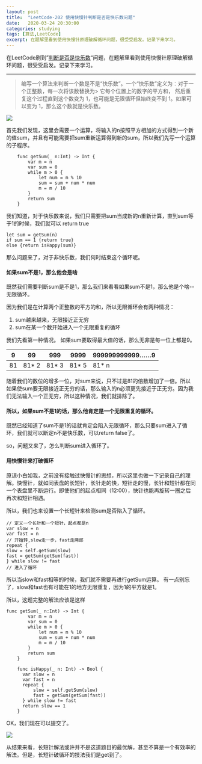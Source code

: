 ```yaml
---
layout: post
title:  "LeetCode-202 使用快慢针判断是否是快乐数问题"
date:   2020-03-24 20:30:00
categories: studying
tags: [算法,LeetCode]
excerpt: 在题解里看到使用快慢针原理破解循环问题，很受受启发。记录下来学习。
---
```


在LeetCode刷到”[判断是否是快乐数](https://leetcode-cn.com/problems/happy-number)“问题，在题解里看到使用快慢针原理破解循环问题，很受受启发。记录下来学习。

-------

> 编写一个算法来判断一个数是不是“快乐数”。一个“快乐数”定义为：对于一个正整数，每一次将该数替换为> 它每个位置上的数字的平方和，
然后重复这个过程直到这个数变为 1，也可能是无限循环但始终变不到 1。如果可以变为 1，那么这个数就是快乐数。

![](https://tva1.sinaimg.cn/large/007S8ZIlly1gdy97c4lhkj30ho07xjrk.jpg)


首先我们发现，这里会需要一个运算，将输入的n按照平方相加的方式得到一个新的值sum，并且有可能需要把sum重新运算得到新的sum，所以我们先写一个运算的子程序。

```
    func getSum(_ n:Int) -> Int {
        var m = n
        var sum = 0
        while m > 0 {
            let num = m % 10
            sum = sum + num * num
            m = m / 10
        }
        return sum
    }    
```


我们知道，对于快乐数来说，我们只需要把sum当成新的n重新计算，直到sum等于1的时候，我们就可以 return true

```
let sum = getSum(n)
if sum == 1 {return true} 
else {return isHappy(sum)}
```
那么问题来了，对于非快乐数，我们何时结束这个循环呢。

#### 如果sum不是1，那么他会是啥

既然我们需要判断sum是不是1，那么我们来看看如果sum不是1，那么他是个啥--无限循环。

因为我们是在计算两个正整数的平方的和，所以无限循环会有两种情况：
1. sum越来越来，无限接近正无穷
2. sum在某一个数开始进入一个无限重复的循环

我们先看第一种情况。
如果sum要取得最大值的话，那么无非是每一位上都是9。


| 9 | 99 | 999 | 9999 | 999999999999……9 |
| --- | --- | --- | --- | --- |
| 81  | 81* 2 |  81* 3  | 81* 5 | 81* n |

随着我们的数位的增多一位，对sum来说，只不过是81的倍数增加了一倍。所以如果使sum要无限接近正无穷的话，那么输入的n必须更先接近于正无穷。因为我们无法输入一个正无穷，所以这种情况，我们就排除了。

#### 所以，如果sum不是1的话，那么他肯定是一个无限重复的循环。

既然已经知道了sum不是1的话就肯定会陷入无限循环，那么只要sum进入了循环，我们就可以断定n不是快乐数，可以return false了。

so，问题又来了，怎么判断sum进入循环了。

#### 用快慢针来打破循环

原谅小白如我，之前没有接触过快慢针的思想，所以这里也做一下记录自己的理解。快慢针，就如同表盘的长短针，长针走的快，短针走的慢，长针和短针都在同一个表盘里不断运行。即使他们的起点相同（12:00），快针也能再旋转一圈之后再次和短针相遇。

所以，我们也来设置一个长短针来检测sum是否陷入了循环。

```
// 定义一个长针和一个短针，起点都是n
var slow = n
var fast = n
// 开始转,slow走一步，fast走两部
repeat {
slow = self.getSum(slow)
fast = getSum(getSum(fast))
} while slow != fast
// 进入了循环
```
所以当slow和fast相等的时候，我们就不需要再进行getSum运算。
有一点别忘了，slow和fast也有可能在1的地方无限重复，因为1的平方就是1。

所以，这题完整的解法应该是这样

```   
func getSum(_ n:Int) -> Int {
        var m = n
        var sum = 0
        while m > 0 {
            let num = m % 10
            sum = sum + num * num
            m = m / 10
        }
        return sum
    }
    
    func isHappy(_ n: Int) -> Bool {
      var slow = n
      var fast = n
      repeat {
          slow = self.getSum(slow)
          fast = getSum(getSum(fast))
      } while slow != fast
      return slow == 1
    }
```

OK，我们现在可以提交了。

![](https://tva1.sinaimg.cn/large/00831rSTly1gdfjkxp9qij30tg060mxz.jpg)

从结果来看，长短针解法或许并不是这道题目的最优解，甚至不算是一个有效率的解法。但是，长短针破循环的技法我们是get到了。


